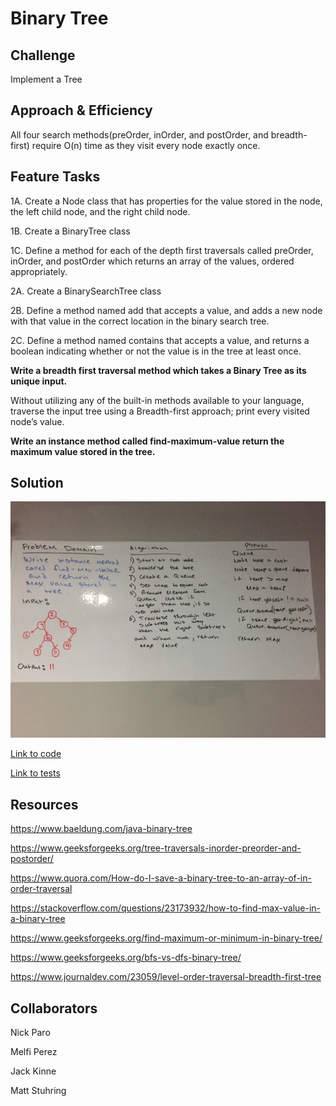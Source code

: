 # Binary Tree

## Challenge

Implement a Tree

## Approach & Efficiency

All four search methods(preOrder, inOrder, and postOrder, and breadth-first) require O(n) time as they visit every node exactly once.

## Feature Tasks

1A. Create a Node class that has properties for the value stored in the node, the left child node, and the right child node.

1B. Create a BinaryTree class

1C. Define a method for each of the depth first traversals called preOrder, inOrder, and postOrder which returns an array of the values, ordered appropriately.

2A. Create a BinarySearchTree class

2B. Define a method named add that accepts a value, and adds a new node with that value in the correct location in the binary search tree.

2C. Define a method named contains that accepts a value, and returns a boolean indicating whether or not the value is in the tree at least once.

**Write a breadth first traversal method which takes a Binary Tree as its unique input.**

Without utilizing any of the built-in methods available to your language, traverse the input tree using a Breadth-first approach; print every visited node’s value.

**Write an instance method called find-maximum-value return the maximum value stored in the tree.**

## Solution

![Image of Whiteboard max-value-tree](https://github.com/rnmessick/data-structures-and-algorithms/blob/master/assets/findMaxValue.JPG)

[Link to code](../code401challenges/src/main/java/code401challenges/tree)

[Link to tests](../code401challenges/src/test/java/code401challenges/tree)

## Resources

https://www.baeldung.com/java-binary-tree

https://www.geeksforgeeks.org/tree-traversals-inorder-preorder-and-postorder/

https://www.quora.com/How-do-I-save-a-binary-tree-to-an-array-of-in-order-traversal

https://stackoverflow.com/questions/23173932/how-to-find-max-value-in-a-binary-tree

https://www.geeksforgeeks.org/find-maximum-or-minimum-in-binary-tree/

https://www.geeksforgeeks.org/bfs-vs-dfs-binary-tree/

https://www.journaldev.com/23059/level-order-traversal-breadth-first-tree

## Collaborators

Nick Paro

Melfi Perez

Jack Kinne

Matt Stuhring
